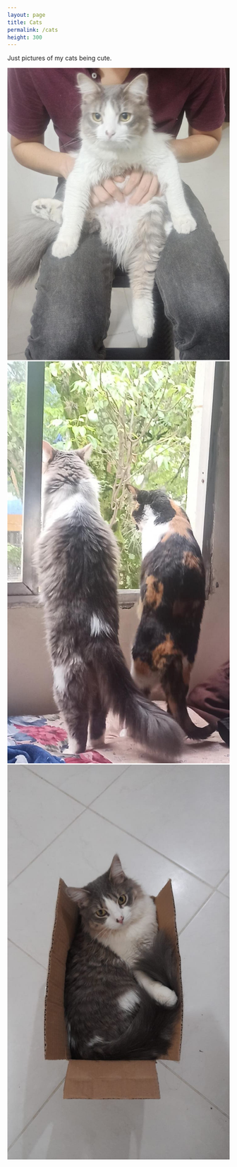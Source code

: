 ```yaml
---
layout: page
title: Cats
permalink: /cats
height: 300
---
```


Just pictures of my cats being cute.

<img src="assets/img/cats/apolo1.jpg" height="{{page.height}}">
<img src="assets/img/cats/apolo_nova1.jpg" height="{{page.height}}">
<img src="assets/img/cats/apolo2.jpg" height="{{page.height}}">